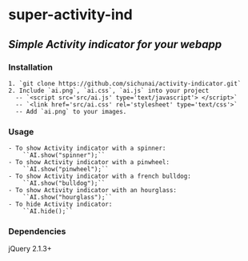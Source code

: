 # super-activity-ind
## _Simple Activity indicator for your webapp_

### Installation
    1. `git clone https://github.com/sichunai/activity-indicator.git`
    2. Include `ai.png`, `ai.css`, `ai.js` into your project
      -- `<script src='src/ai.js' type='text/javascript'> </script>`
      -- `<link href='src/ai.css' rel='stylesheet' type='text/css'>`
      -- Add `ai.png` to your images.
      
### Usage
    - To show Activity indicator with a spinner:
        ``AI.show("spinner");``
    - To show Activity indicator with a pinwheel:
        ``AI.show("pinwheel");``
    - To show Activity indicator with a french bulldog:
        ``AI.show("bulldog");``
    - To show Activity indicator with an hourglass:
        ``AI.show("hourglass");``
    - To hide Activity indicator:
        ``AI.hide();``        
        
### Dependencies
  jQuery 2.1.3+
